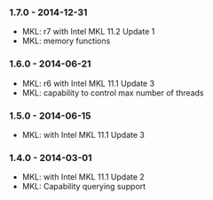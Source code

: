 ### 1.7.0 - 2014-12-31
* MKL: r7 with Intel MKL 11.2 Update 1
* MKL: memory functions

### 1.6.0 - 2014-06-21
* MKL: r6 with Intel MKL 11.1 Update 3  
* MKL: capability to control max number of threads

### 1.5.0 - 2014-06-15
* MKL: with Intel MKL 11.1 Update 3

### 1.4.0 - 2014-03-01
* MKL: with Intel MKL 11.1 Update 2
* MKL: Capability querying support
